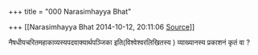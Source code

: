 +++
title = "000 Narasimhayya Bhat"

+++
[[Narasimhayya Bhat	2014-10-12, 20:11:06 [Source](https://groups.google.com/g/samskrita/c/LfQxj8bCSdI)]]



नैषधीयचरितमहाकाव्यस्यपदवाक्यार्थपञ्जिका इति(विश्वेश्वरलिखितस्य )
व्याख्यानस्य प्रकाशनं कृतं वा ?

  

